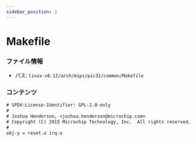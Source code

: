 ```yaml
---
sidebar_position: 2
---
```

# Makefile

### ファイル情報

- パス: `linux-v6.12/arch/mips/pic32/common/Makefile`

### コンテンツ

```txt
# SPDX-License-Identifier: GPL-2.0-only
#
# Joshua Henderson, <joshua.henderson@microchip.com>
# Copyright (C) 2015 Microchip Technology, Inc.  All rights reserved.
#
obj-y = reset.o irq.o

```
